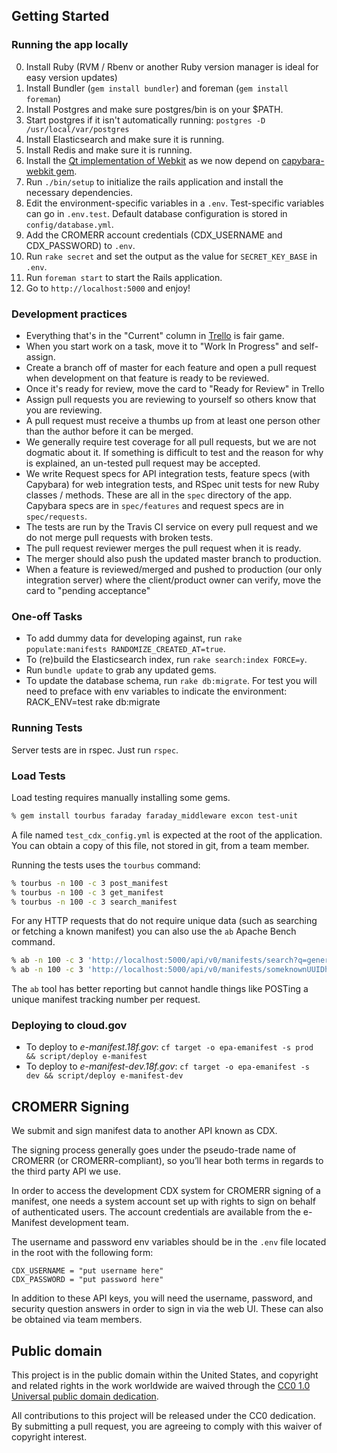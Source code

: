 ## Getting Started

### Running the app locally

0. Install Ruby (RVM / Rbenv or another Ruby version manager is ideal for easy version updates)
0. Install Bundler (`gem install bundler`) and foreman (`gem install foreman`)
0. Install Postgres and make sure postgres/bin is on your $PATH.
0. Start postgres if it isn't automatically running: `postgres -D /usr/local/var/postgres`
0. Install Elasticsearch and make sure it is running.
0. Install Redis and make sure it is running.
0. Install the [Qt implementation of Webkit](https://github.com/thoughtbot/capybara-webkit/wiki/Installing-Qt-and-compiling-capybara-webkit) as we now depend on [capybara-webkit gem](https://github.com/thoughtbot/capybara-webkit).
0. Run `./bin/setup` to initialize the rails application and install the
   necessary dependencies.
0. Edit the environment-specific variables in a `.env`.
   Test-specific variables can go in `.env.test`.
   Default database configuration is stored in `config/database.yml`.
0. Add the CROMERR account credentials (CDX_USERNAME and CDX_PASSWORD) to `.env`.
0. Run `rake secret` and set the output as the value for `SECRET_KEY_BASE` in `.env`.
0. Run `foreman start` to start the Rails application.
0. Go to `http://localhost:5000` and enjoy!

### Development practices

* Everything that's in the "Current" column in
  [Trello](https://trello.com/b/0geMlbgF/epa-emanifest) is fair game.
* When you start work on a task, move it to "Work In Progress" and self-assign.
* Create a branch off of master for each feature and open a pull request when
  development on that feature is ready to be reviewed.
* Once it's ready for review, move the card to "Ready for Review" in Trello
* Assign pull requests you are reviewing to yourself so others know that you are
  reviewing.
* A pull request must receive a thumbs up from at least one person other than
  the author before it can be merged.
* We generally require test coverage for all pull requests, but we are not
  dogmatic about it. If something is difficult to test and the reason for why is
  explained, an un-tested pull request may be accepted.
* We write Request specs for API integration tests, feature specs (with
  Capybara) for web integration tests, and RSpec unit tests for new Ruby classes /
  methods. These are all in the `spec` directory of the app.
  Capybara specs are in `spec/features` and request specs are in `spec/requests`.
* The tests are run by the Travis CI service on every pull request and we do not
  merge pull requests with broken tests.
* The pull request reviewer merges the pull request when it is ready.
* The merger should also push the updated master branch to production.
* When a feature is reviewed/merged and pushed to production (our only integration
  server) where the client/product owner can verify, move the card to
  "pending acceptance"

### One-off Tasks

- To add dummy data for developing against, run `rake populate:manifests RANDOMIZE_CREATED_AT=true`.
- To (re)build the Elasticsearch index, run `rake search:index FORCE=y`.
- Run `bundle update` to grab any updated gems.
- To update the database schema, run `rake db:migrate`. For test you will need to preface with env variables to indicate the environment: RACK_ENV=test rake db:migrate

### Running Tests

Server tests are in rspec. Just run `rspec`.

### Load Tests

Load testing requires manually installing some gems.

```bash
% gem install tourbus faraday faraday_middleware excon test-unit
```

A file named `test_cdx_config.yml` is expected at the root of the application. You can obtain a copy of this file,
not stored in git, from a team member.

Running the tests uses the `tourbus` command:

```bash
% tourbus -n 100 -c 3 post_manifest
% tourbus -n 100 -c 3 get_manifest
% tourbus -n 100 -c 3 search_manifest
```

For any HTTP requests that do not require unique data (such as searching or fetching a known manifest)
you can also use the `ab` Apache Bench command.

```bash
% ab -n 100 -c 3 'http://localhost:5000/api/v0/manifests/search?q=generator'
% ab -n 100 -c 3 'http://localhost:5000/api/v0/manifests/someknownUUIDhere'
```

The `ab` tool has better reporting but cannot handle things like POSTing a unique manifest tracking number per request.

### Deploying to cloud.gov

* To deploy to *e-manifest.18f.gov*: `cf target -o epa-emanifest -s prod && script/deploy e-manifest`
* To deploy to *e-manifest-dev.18f.gov*: `cf target -o epa-emanifest -s dev && script/deploy e-manifest-dev`

## CROMERR Signing

We submit and sign manifest data to another API known as CDX.

The signing process generally goes under the pseudo-trade name of CROMERR (or
CROMERR-compliant), so you’ll hear both terms in regards to the third party API
we use.

In order to access the development CDX system for CROMERR signing of a manifest,
one needs a system account set up with rights to sign on behalf of authenticated
users. The account credentials are available from the e-Manifest development
team.

The username and password env variables should be in the `.env` file
located in the root with the following form:

    CDX_USERNAME = "put username here"
    CDX_PASSWORD = "put password here"

In addition to these API keys, you will need the username, password, and
security question answers in order to sign in via the web UI. These can also be
obtained via team members.

## Public domain

This project is in the public domain within the United States, and
copyright and related rights in the work worldwide are waived through
the [CC0 1.0 Universal public domain dedication](https://creativecommons.org/publicdomain/zero/1.0/).

All contributions to this project will be released under the CC0
dedication. By submitting a pull request, you are agreeing to comply
with this waiver of copyright interest.
